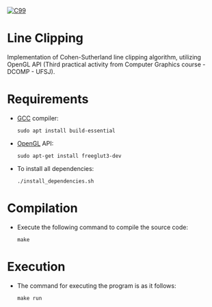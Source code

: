 [![C99](https://img.shields.io/badge/C-00599C?style=for-the-badge&logo=c&logoColor=white)](https://www.open-std.org/jtc1/sc22/wg14/www/docs/n1256.pdf)
# Line Clipping
Implementation of Cohen-Sutherland line clipping algorithm, utilizing OpenGL API (Third practical activity from Computer Graphics course - DCOMP - UFSJ).

# Requirements

- [GCC](https://gcc.gnu.org/onlinedocs/gcc-12.2.0/gcc/) compiler:

      sudo apt install build-essential

- [OpenGL](https://docs.gl/) API:

      sudo apt-get install freeglut3-dev

- To install all dependencies:

      ./install_dependencies.sh

# Compilation

- Execute the following command to compile the source code:

      make

# Execution

- The command for executing the program is as it follows:

      make run

